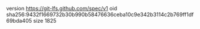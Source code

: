 version https://git-lfs.github.com/spec/v1
oid sha256:9432f1669732b30b990b58476636ceba10c9e342b3114c2b769ff1df69bda405
size 1825

